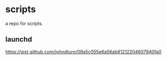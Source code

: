 # scripts

a repo for scripts. 

## launchd
https://gist.github.com/johndturn/09a5c055e6a56ab61212204607940fa0